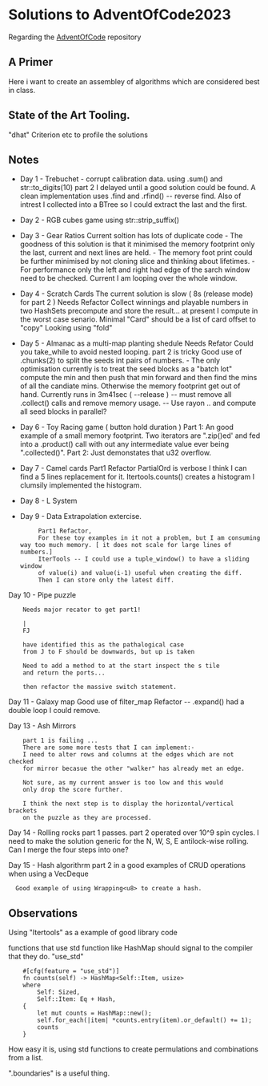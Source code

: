 # Solutions to AdventOfCode2023

Regarding the [AdventOfCode](https://adventofcode.com/) repository

## A Primer

Here i want to create an assembley of algorithms which are considered best in class.

##  State of the Art Tooling.

"dhat" Criterion etc to profile the solutions

## Notes

- Day  1 - Trebuchet - corrupt calibration data.
          using .sum() and str::to_digits(10)
           part 2
           I delayed until a good solution could be found.
           A clean implementation uses .find and .rfind() -- reverse find.
           Also of intrest I collected into a BTree so I could extract the
           last and the first.

- Day  2 - RGB cubes game
            using str::strip_suffix()

- Day  3 - Gear Ratios
            Current soltion has lots of duplicate code
            - The goodness of this solution is that it minimised the memory footprint
              only the last, current and next lines are held.
            - The memory foot print could be further minimised by not cloning slice and
              thinking about lifetimes.
            - For performance only the left and right had edge of the sarch window need to
              be checked. Current I am looping over the whole window.

- Day  4 - Scratch Cards
          The current solution is slow ( 8s (release mode) for part 2 )
           Needs Refactor
                Collect winnings and playable numbers in two HashSets
                precompute and store the result... at present I compute in the worst case senario.
                Minimal "Card" should be a list of card offset to "copy"
                Looking using "fold"

- Day  5 - Almanac as a multi-map planting shedule
              Needs Refator
              Could you take_while to avoid nested looping.
              part 2 is tricky
              Good use of .chunks(2) to split the seeds int pairs of numbers.
              - The only optimisation currently is to treat the seed blocks
              as a "batch lot" compute the min and then push that min forward and then find
              the mins of all the candiate mins. Otherwise the memory footprint get out of hand.
              Currently runs in 3m41sec ( --release )
               -- must remove all .collect() calls and remove memory usage.
               -- Use rayon .. and compute all seed blocks in parallel?

- Day  6 - Toy Racing game ( button hold duration )
            Part 1: An good example of a small memory footprint.
            Two iterators are ".zip()ed' and fed into a .product() call with out any
            intermediate value ever being ".collected()".
            Part 2: Just demonstates that u32 overflow.

- Day  7 - Camel cards
          Part1 Refactor PartialOrd is verbose
           I think I can find a 5 lines replacement for it.
           Itertools.counts() creates a histogram I clumsily implemented
           the histogram.

- Day  8 - L System

- Day  9 - Data Extrapolation extercise.

           Part1 Refactor,
           For these toy examples in it not a problem, but I am consuming way too much memory. [ it does not scale for large lines of numbers.]
           IterTools -- I could use a tuple_window() to have a sliding window
           of value(i) and value(i-1) useful when creating the diff.
           Then I can store only the latest diff.

Day 10 - Pipe puzzle

        Needs major recator to get part1!

        |
        FJ

        have identified this as the pathalogical case
        from J to F should be downwards, but up is taken

        Need to add a method to at the start inspect the s tile
        and return the ports...

        then refactor the massive switch statement.

Day 11 - Galaxy map
        Good use of filter_map
         Refactor -- .expand() had a double loop I could remove.

Day 13 - Ash Mirrors

        part 1 is failing ...
        There are some more tests that I can implement:-
        I need to alter rows and columns at the edges which are not checked
        for mirror becasue the other "walker" has already met an edge.

        Not sure, as my current answer is too low and this would
        only drop the score further.

        I think the next step is to display the horizontal/vertical brackets
        on the puzzle as they are processed.

Day 14 - Rolling rocks
      part 1 passes.
      part 2 operated over 10^9 spin cycles.
      I need to make the solution generic for the N, W, S, E
      antilock-wise rolling.
      Can I merge the four steps into one?

Day 15 - Hash algorithrm
      part 2 in a good examples of CRUD operations when using a VecDeque

      Good example of using Wrapping<u8> to create a hash.
## Observations

Using "Itertools" as a example of good library code

functions that use std function like HashMap should signal to the compiler that they do. "use_std"

```rustlang
    #[cfg(feature = "use_std")]
    fn counts(self) -> HashMap<Self::Item, usize>
    where
        Self: Sized,
        Self::Item: Eq + Hash,
    {
        let mut counts = HashMap::new();
        self.for_each(|item| *counts.entry(item).or_default() += 1);
        counts
    }
```

How easy it is, using std functions to create permulations and combinations from a list.

".boundaries" is a useful thing.